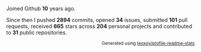 Joined Github **10** years ago.

Since then I pushed **2894** commits, opened **34** issues, submitted **101** pull requests, received **665** stars across **204** personal projects and contributed to **31** public repositories.

<p align="right"><sub>Generated using <a href="https://github.com/marketplace/actions/profile-readme-stats">teoxoy/profile-readme-stats</a></sub></p>

